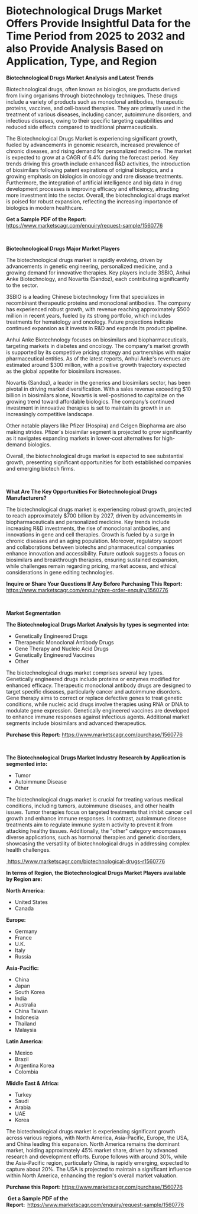 <p><h1>Biotechnological Drugs Market Offers Provide Insightful Data for the Time Period from 2025 to 2032 and also Provide Analysis Based on Application, Type, and Region</h1></p><p><strong>Biotechnological Drugs Market Analysis and Latest Trends</strong></p>
<p><p>Biotechnological drugs, often known as biologics, are products derived from living organisms through biotechnology techniques. These drugs include a variety of products such as monoclonal antibodies, therapeutic proteins, vaccines, and cell-based therapies. They are primarily used in the treatment of various diseases, including cancer, autoimmune disorders, and infectious diseases, owing to their specific targeting capabilities and reduced side effects compared to traditional pharmaceuticals.</p><p>The Biotechnological Drugs Market is experiencing significant growth, fueled by advancements in genomic research, increased prevalence of chronic diseases, and rising demand for personalized medicine. The market is expected to grow at a CAGR of 6.4% during the forecast period. Key trends driving this growth include enhanced R&D activities, the introduction of biosimilars following patent expirations of original biologics, and a growing emphasis on biologics in oncology and rare disease treatments. Furthermore, the integration of artificial intelligence and big data in drug development processes is improving efficacy and efficiency, attracting more investment into the sector. Overall, the biotechnological drugs market is poised for robust expansion, reflecting the increasing importance of biologics in modern healthcare.</p></p>
<p><strong>Get a Sample PDF of the Report:&nbsp;</strong> <a href="https://www.marketscagr.com/enquiry/request-sample/1560776?utm_campaign=2114&utm_medium=2&utm_source=Github&utm_content=ia&utm_term=12042025&utm_id=biotechnological-drugs">https://www.marketscagr.com/enquiry/request-sample/1560776</a></p>
<p>&nbsp;</p>
<p><strong>Biotechnological Drugs Major Market Players</strong></p>
<p><p>The biotechnological drugs market is rapidly evolving, driven by advancements in genetic engineering, personalized medicine, and a growing demand for innovative therapies. Key players include 3SBIO, Anhui Anke Biotechnology, and Novartis (Sandoz), each contributing significantly to the sector.</p><p>3SBIO is a leading Chinese biotechnology firm that specializes in recombinant therapeutic proteins and monoclonal antibodies. The company has experienced robust growth, with revenue reaching approximately $500 million in recent years, fueled by its strong portfolio, which includes treatments for hematology and oncology. Future projections indicate continued expansion as it invests in R&D and expands its product pipeline.</p><p>Anhui Anke Biotechnology focuses on biosimilars and biopharmaceuticals, targeting markets in diabetes and oncology. The company's market growth is supported by its competitive pricing strategy and partnerships with major pharmaceutical entities. As of the latest reports, Anhui Anke's revenues are estimated around $300 million, with a positive growth trajectory expected as the global appetite for biosimilars increases.</p><p>Novartis (Sandoz), a leader in the generics and biosimilars sector, has been pivotal in driving market diversification. With a sales revenue exceeding $10 billion in biosimilars alone, Novartis is well-positioned to capitalize on the growing trend toward affordable biologics. The company’s continued investment in innovative therapies is set to maintain its growth in an increasingly competitive landscape.</p><p>Other notable players like Pfizer (Hospira) and Celgen Biopharma are also making strides. Pfizer's biosimilar segment is projected to grow significantly as it navigates expanding markets in lower-cost alternatives for high-demand biologics. </p><p>Overall, the biotechnological drugs market is expected to see substantial growth, presenting significant opportunities for both established companies and emerging biotech firms.</p></p>
<p>&nbsp;</p>
<p><strong>What Are The Key Opportunities For Biotechnological Drugs Manufacturers?</strong></p>
<p><p>The biotechnological drugs market is experiencing robust growth, projected to reach approximately $700 billion by 2027, driven by advancements in biopharmaceuticals and personalized medicine. Key trends include increasing R&D investments, the rise of monoclonal antibodies, and innovations in gene and cell therapies. Growth is fueled by a surge in chronic diseases and an aging population. Moreover, regulatory support and collaborations between biotechs and pharmaceutical companies enhance innovation and accessibility. Future outlook suggests a focus on biosimilars and breakthrough therapies, ensuring sustained expansion, while challenges remain regarding pricing, market access, and ethical considerations in gene editing technologies.</p></p>
<p><strong>Inquire or Share Your Questions If Any Before Purchasing This Report:</strong> <a href="https://www.marketscagr.com/enquiry/pre-order-enquiry/1560776?utm_campaign=2114&utm_medium=2&utm_source=Github&utm_content=ia&utm_term=12042025&utm_id=biotechnological-drugs">https://www.marketscagr.com/enquiry/pre-order-enquiry/1560776</a></p>
<p>&nbsp;</p>
<p><strong>Market Segmentation</strong></p>
<p><strong>The Biotechnological Drugs Market Analysis by types is segmented into:</strong></p>
<p><ul><li>Genetically Engineered Drugs</li><li>Therapeutic Monoclonal Antibody Drugs</li><li>Gene Therapy and Nucleic Acid Drugs</li><li>Genetically Engineered Vaccines</li><li>Other</li></ul></p>
<p><p>The biotechnological drugs market comprises several key types. Genetically engineered drugs include proteins or enzymes modified for enhanced efficacy. Therapeutic monoclonal antibody drugs are designed to target specific diseases, particularly cancer and autoimmune disorders. Gene therapy aims to correct or replace defective genes to treat genetic conditions, while nucleic acid drugs involve therapies using RNA or DNA to modulate gene expression. Genetically engineered vaccines are developed to enhance immune responses against infectious agents. Additional market segments include biosimilars and advanced therapeutics.</p></p>
<p><strong>Purchase this Report:&nbsp;</strong><a href="https://www.marketscagr.com/purchase/1560776?utm_campaign=2114&utm_medium=2&utm_source=Github&utm_content=ia&utm_term=12042025&utm_id=biotechnological-drugs">https://www.marketscagr.com/purchase/1560776</a></p>
<p>&nbsp;</p>
<p><strong>The Biotechnological Drugs Market Industry Research by Application is segmented into:</strong></p>
<p><ul><li>Tumor</li><li>Autoimmune Disease</li><li>Other</li></ul></p>
<p><p>The biotechnological drugs market is crucial for treating various medical conditions, including tumors, autoimmune diseases, and other health issues. Tumor therapies focus on targeted treatments that inhibit cancer cell growth and enhance immune responses. In contrast, autoimmune disease treatments aim to regulate immune system activity to prevent it from attacking healthy tissues. Additionally, the "other" category encompasses diverse applications, such as hormonal therapies and genetic disorders, showcasing the versatility of biotechnological drugs in addressing complex health challenges.</p></p>
<p><a href="https://www.marketscagr.com/biotechnological-drugs-r1560776?utm_campaign=2114&utm_medium=2&utm_source=Github&utm_content=ia&utm_term=12042025&utm_id=biotechnological-drugs">&nbsp;https://www.marketscagr.com/biotechnological-drugs-r1560776</a></p>
<p><strong>In terms of Region, the Biotechnological Drugs Market Players available by Region are:</strong></p>
<p>
    <p> <strong> North America: </strong>
        <ul>
            <li>United States</li>
            <li>Canada</li>
        </ul>
        </p> 
    <p> <strong> Europe: </strong>
        <ul>
            <li>Germany</li>
            <li>France</li>
            <li>U.K.</li>
            <li>Italy</li>
            <li>Russia</li>
        </ul>
        </p> 
    <p> <strong> Asia-Pacific: </strong>
        <ul>
            <li>China</li>
            <li>Japan</li>
            <li>South Korea</li>
            <li>India</li>
            <li>Australia</li>
            <li>China Taiwan</li>
            <li>Indonesia</li>
            <li>Thailand</li>
            <li>Malaysia</li>
        </ul>
        </p> 
    <p> <strong> Latin America: </strong>
        <ul>
            <li>Mexico</li>
            <li>Brazil</li>
            <li>Argentina Korea</li>
            <li>Colombia</li>
        </ul>
        </p> 
    <p> <strong> Middle East & Africa: </strong>
        <ul>
            <li>Turkey</li>
            <li>Saudi</li>
            <li>Arabia</li>
            <li>UAE</li>
            <li>Korea</li>
        </ul>
    </p>
    </p>
<p><p>The biotechnological drugs market is experiencing significant growth across various regions, with North America, Asia-Pacific, Europe, the USA, and China leading this expansion. North America remains the dominant market, holding approximately 45% market share, driven by advanced research and development efforts. Europe follows with around 30%, while the Asia-Pacific region, particularly China, is rapidly emerging, expected to capture about 20%. The USA is projected to maintain a significant influence within North America, enhancing the region's overall market valuation.</p></p>
<p><strong>Purchase this Report: </strong><a href="https://www.marketscagr.com/purchase/1560776?utm_campaign=2114&utm_medium=2&utm_source=Github&utm_content=ia&utm_term=12042025&utm_id=biotechnological-drugs">https://www.marketscagr.com/purchase/1560776</a></p>
<p>&nbsp;<strong>Get a Sample PDF of the Report:&nbsp;&nbsp;</strong><a href="https://www.marketscagr.com/enquiry/request-sample/1560776?utm_campaign=2114&utm_medium=2&utm_source=Github&utm_content=ia&utm_term=12042025&utm_id=biotechnological-drugs">https://www.marketscagr.com/enquiry/request-sample/1560776</a></p>
<p><strong></strong></p>
<p><p></p><p></p><p></p></p>